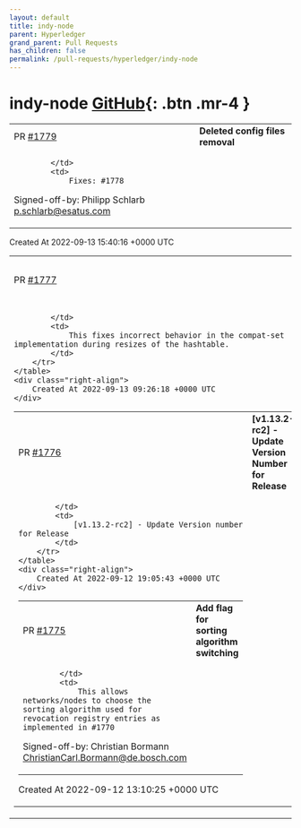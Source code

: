 ```yaml
---
layout: default
title: indy-node
parent: Hyperledger
grand_parent: Pull Requests
has_children: false
permalink: /pull-requests/hyperledger/indy-node
---
```


# indy-node <span class="fs-3 right-align">[GitHub](https://github.com/hyperledger/indy-node){: .btn .mr-4 }</span>


<div>
    <table>
        <tr>
            <td>
                PR <a href="https://github.com/hyperledger/indy-node/pull/1779" class=".btn">#1779</a>
            </td>
            <td>
                <b>
                    Deleted config files removal
                </b>
            </td>
        </tr>
        <tr>
            <td>
                
            </td>
            <td>
                Fixes: #1778
Signed-off-by: Philipp Schlarb <p.schlarb@esatus.com>
            </td>
        </tr>
    </table>
    <div class="right-align">
        Created At 2022-09-13 15:40:16 +0000 UTC
    </div>
</div>

<div>
    <table>
        <tr>
            <td>
                PR <a href="https://github.com/hyperledger/indy-node/pull/1777" class=".btn">#1777</a>
            </td>
            <td>
                <b>
                    Fix Bug in compat-set
                </b>
            </td>
        </tr>
        <tr>
            <td>
                
            </td>
            <td>
                This fixes incorrect behavior in the compat-set implementation during resizes of the hashtable.
            </td>
        </tr>
    </table>
    <div class="right-align">
        Created At 2022-09-13 09:26:18 +0000 UTC
    </div>
</div>

<div>
    <table>
        <tr>
            <td>
                PR <a href="https://github.com/hyperledger/indy-node/pull/1776" class=".btn">#1776</a>
            </td>
            <td>
                <b>
                    [v1.13.2-rc2] - Update Version Number for Release
                </b>
            </td>
        </tr>
        <tr>
            <td>
                
            </td>
            <td>
                [v1.13.2-rc2] - Update Version number for Release
            </td>
        </tr>
    </table>
    <div class="right-align">
        Created At 2022-09-12 19:05:43 +0000 UTC
    </div>
</div>

<div>
    <table>
        <tr>
            <td>
                PR <a href="https://github.com/hyperledger/indy-node/pull/1775" class=".btn">#1775</a>
            </td>
            <td>
                <b>
                    Add flag for sorting algorithm switching
                </b>
            </td>
        </tr>
        <tr>
            <td>
                
            </td>
            <td>
                This allows networks/nodes to choose the sorting algorithm used for revocation registry entries as implemented in #1770 

Signed-off-by: Christian Bormann <ChristianCarl.Bormann@de.bosch.com>
            </td>
        </tr>
    </table>
    <div class="right-align">
        Created At 2022-09-12 13:10:25 +0000 UTC
    </div>
</div>

